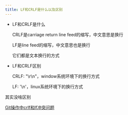 ```yaml
---
title: LF和CRLF是什么以及区别
---
```


- LF和CRLF是什么

    CRLF是carriage return line feed的缩写，中文意思是换行

    LF是line feed的缩写，中文意思也是换行

    它们都是文本换行的方式

- LF和CRLF区别

    CRLF: "\r\n"，window系统环境下的换行方式

    LF: '\n'，linux系统环境下的换行方式

其实没啥区别


[Git操作中crlf和lf冲突问题](https://www.cnblogs.com/dahe1989/p/10784581.html)